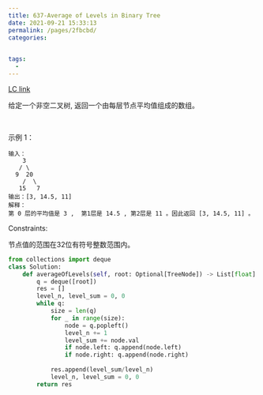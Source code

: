 ```yaml
---
title: 637-Average of Levels in Binary Tree
date: 2021-09-21 15:33:13
permalink: /pages/2fbcbd/
categories:
  

tags:
  - 
---
```

[LC link](https://leetcode.com/problems/average-of-levels-in-binary-tree/)

给定一个非空二叉树, 返回一个由每层节点平均值组成的数组。

 

示例 1：
```
输入：
    3
   / \
  9  20
    /  \
   15   7
输出：[3, 14.5, 11]
解释：
第 0 层的平均值是 3 ,  第1层是 14.5 , 第2层是 11 。因此返回 [3, 14.5, 11] 。
```

Constraints:

节点值的范围在32位有符号整数范围内。

```python
from collections import deque
class Solution:
    def averageOfLevels(self, root: Optional[TreeNode]) -> List[float]:
        q = deque([root])
        res = []
        level_n, level_sum = 0, 0
        while q:
            size = len(q)
            for _ in range(size):
                node = q.popleft()
                level_n += 1
                level_sum += node.val
                if node.left: q.append(node.left)
                if node.right: q.append(node.right)
                
            res.append(level_sum/level_n)
            level_n, level_sum = 0, 0
        return res
```


